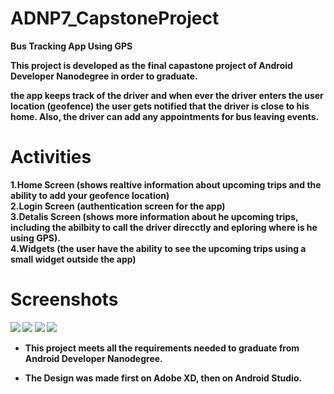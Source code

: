 # ADNP7_CapstoneProject
<b>Bus Tracking App Using GPS<b>

This project is developed as the final capastone project of Android Developer Nanodegree in order to graduate.

the app keeps track of the driver and when ever the driver enters the user location (geofence) the user gets notified that the driver is close to his home. Also, the driver can add any appointments for bus leaving events.

# Activities

1.Home Screen (shows realtive information about upcoming trips and the ability to add your geofence location)<br>
2.Login Screen (authentication screen for the app)<br>
3.Detalis Screen (shows more information about he upcoming trips, including the abilbity to call the driver direcctly and eploring where is he using GPS).<br>
4.Widgets (the user have the ability to see the upcoming trips using a small widget outside the app)<br>

# Screenshots

 <img src = "images/1.png"  > <img src = "images/2.png" >
<img src = "images/3.png"  > <img src = "images/4.png"  >

* This project meets all the requirements needed to graduate from Android Developer Nanodegree.

* The Design was made first on Adobe XD, then on Android Studio.
